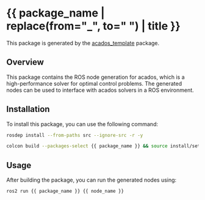 # {{ package_name | replace(from="_", to=" ") | title }}

This package is generated by the [acados_template](https://github.com/acados/acados) package. 

## Overview
This package contains the ROS node generation for acados, which is a high-performance solver for optimal control problems. The generated nodes can be used to interface with acados solvers in a ROS environment.


## Installation
To install this package, you can use the following command:
```bash
rosdep install --from-paths src --ignore-src -r -y
```

```bash
colcon build --packages-select {{ package_name }} && source install/setup.bash
```

## Usage
After building the package, you can run the generated nodes using:
```bash
ros2 run {{ package_name }} {{ node_name }}
```


